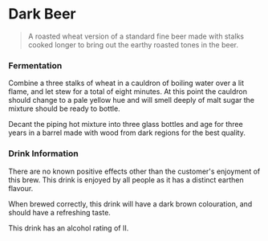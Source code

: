 # Dark Beer

> A roasted wheat version of a standard fine beer made with stalks cooked longer to bring out the earthy roasted tones in the beer.

### Fermentation

Combine a three stalks of wheat in a cauldron of boiling water over a lit flame, and let stew for a total of eight minutes. At this point the cauldron should change to a pale yellow hue and will smell deeply of malt sugar the mixture should be ready to bottle.

Decant the piping hot mixture into three glass bottles and age for three years in a barrel made with wood from dark regions for the best quality.

### Drink Information

There are no known positive effects other than the customer's enjoyment of this brew. This drink is enjoyed by all people as it has a distinct earthen flavour.

When brewed correctly, this drink will have a dark brown colouration, and should have a refreshing taste.

This drink has an alcohol rating of II.
